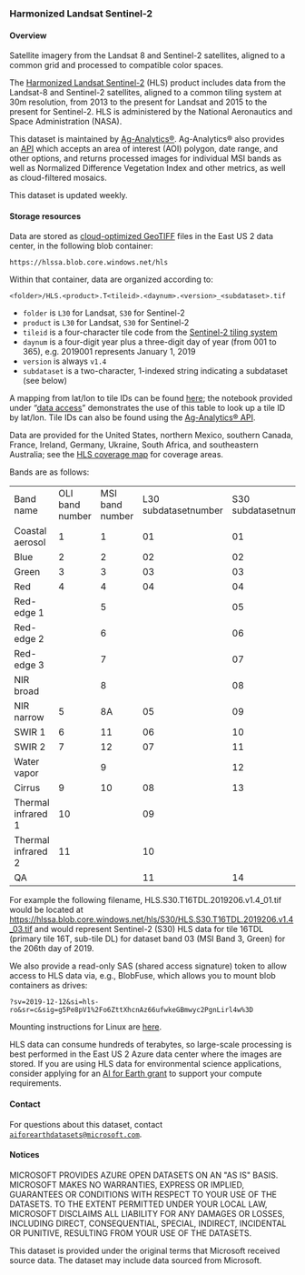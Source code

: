 ### Harmonized Landsat Sentinel-2

#### Overview

Satellite imagery from the Landsat 8 and Sentinel-2 satellites, aligned to a common grid and processed to compatible color spaces.

The [Harmonized Landsat Sentinel-2](https://hls.gsfc.nasa.gov/) (HLS) product includes data from the Landsat-8 and Sentinel-2 satellites, aligned to a common tiling system at 30m resolution, from 2013 to the present for Landsat and 2015 to the present for Sentinel-2.  HLS is administered by the National Aeronautics and Space Administration (NASA). 

This dataset is maintained by [Ag-Analytics®](https://analytics.ag). Ag-Analytics® also provides an [API](https://ag-analytics.portal.azure-api.net/docs/services/harmonized-landsat-sentinel-service/operations/hls-service) which accepts an area of interest (AOI) polygon, date range, and other options, and returns processed images for individual MSI bands as well as Normalized Difference Vegetation Index and other metrics, as well as cloud-filtered mosaics. 

This dataset is updated weekly.

#### Storage resources

Data are stored as [cloud-optimized GeoTIFF](https://www.cogeo.org/) files in the East US 2 data center, in the following blob container:

`https://hlssa.blob.core.windows.net/hls`

Within that container, data are organized according to:

`<folder>/HLS.<product>.T<tileid>.<daynum>.<version>_<subdataset>.tif`

* `folder` is `L30` for Landsat, `S30` for Sentinel-2
* `product` is `L30` for Landsat, `S30` for Sentinel-2
* `tileid` is a four-character tile code from the [Sentinel-2 tiling system](https://hls.gsfc.nasa.gov/wp-content/uploads/2016/10/S2_TilingSystem2-1.txt)
* `daynum` is a four-digit year plus a three-digit day of year (from 001 to 365), e.g. 2019001 represents January 1, 2019
* `version` is always `v1.4`
* `subdataset` is a two-character, 1-indexed string indicating a subdataset (see below)

A mapping from lat/lon to tile IDs can be found [here](https://hls.gsfc.nasa.gov/wp-content/uploads/2016/10/S2_TilingSystem2-1.txt); the notebook provided under &ldquo;<a href="?tab=data-access">data access</a>&rdquo; demonstrates the use of this table to look up a tile ID by lat/lon.  Tile IDs can also be found using the [Ag-Analytics® API]([API](https://ag-analytics.portal.azure-api.net/docs/services/harmonized-landsat-sentinel-service/operations/hls-service)).

Data are provided for the United States, northern Mexico, southern Canada, France, Ireland, Germany, Ukraine, South Africa, and southeastern Australia; see the [HLS coverage map](https://hls.gsfc.nasa.gov/wp-content/uploads/2018/10/hls1.4_coverage.jpg) for coverage areas.

<!--
Data are provided for the following primary tiles:

['10 U','11 U','12 U','13 U','14 U','15 U','16 U','10 T','11 T','12 T','13 T','14 T','15 T','16 T','17 T','18 T','19 T','10 S','11 S','12 S','13 S','14 S','15 S','16 S','17 S','18 S','12 R','13 R','14 R','15 R','16 R','17 R']
-->

Bands are as follows:

<table>
<tr><td>Band name</td><td>OLI band number</td><td>MSI band number</td><td>L30 subdatasetnumber</td><td>S30 subdatasetnumber</td></tr>
<tr><td>Coastal aerosol</td><td>1</td><td>1</td><td>01</td><td>01</td></tr>
<tr><td>Blue</td><td>2</td><td>2</td><td>02</td><td>02</td></tr>
<tr><td>Green</td><td>3</td><td>3</td><td>03</td><td>03</td></tr>
<tr><td>Red</td><td>4</td><td>4</td><td>04</td><td>04</td></tr>
<tr><td>Red-edge 1</td><td></td><td>5</td><td></td><td>05</td></tr>
<tr><td>Red-edge 2</td><td></td><td>6</td><td></td><td>06</td></tr>
<tr><td>Red-edge 3</td><td></td><td>7</td><td></td><td>07</td></tr>
<tr><td>NIR broad</td><td></td><td>8</td><td></td><td>08</td></tr>
<tr><td>NIR narrow</td><td>5</td><td>8A</td><td>05</td><td>09</td></tr>
<tr><td>SWIR 1</td><td>6</td><td>11</td><td>06</td><td>10</td></tr>
<tr><td>SWIR 2</td><td>7</td><td>12</td><td>07</td><td>11</td></tr>
<tr><td>Water vapor</td><td></td><td>9</td><td></td><td>12</td></tr>
<tr><td>Cirrus</td><td>9</td><td>10</td><td>08</td><td>13</td></tr>
<tr><td>Thermal infrared 1</td><td>10</td><td></td><td>09</td><td></td></tr>
<tr><td>Thermal infrared 2</td><td>11</td><td></td><td>10</td><td></td></tr>
<tr><td>QA</td><td></td><td></td><td>11</td><td>14</td></tr>
</table>

For example the following filename, HLS.S30.T16TDL.2019206.v1.4_01.tif  would be located at https://hlssa.blob.core.windows.net/hls/S30/HLS.S30.T16TDL.2019206.v1.4_03.tif and would represent Sentinel-2 (S30) HLS data for tile 16TDL (primary tile 16T, sub-tile DL) for dataset band 03 (MSI Band 3, Green) for the 206th day of 2019.

We also provide a read-only SAS (shared access signature) token to allow access to HLS data via, e.g., BlobFuse, which allows you to mount blob containers as drives:

`?sv=2019-12-12&si=hls-ro&sr=c&sig=g5Pe8pV1%2Fo6ZttXhcnAz66ufwkeGBmwyc2PgnLirl4w%3D`

Mounting instructions for Linux are [here](https://docs.microsoft.com/en-us/azure/storage/blobs/storage-how-to-mount-container-linux).

HLS data can consume hundreds of terabytes, so large-scale processing is best performed in the East US 2 Azure data center where the images are stored. If you are using HLS data for environmental science applications, consider applying for an [AI for Earth grant](https://aka.ms/ai4egrants) to support your compute requirements.

#### Contact

For questions about this dataset, contact [`aiforearthdatasets@microsoft.com`](mailto:aiforearthdatasets@microsoft.com?subject=hls%20question).

#### Notices

MICROSOFT PROVIDES AZURE OPEN DATASETS ON AN "AS IS" BASIS. MICROSOFT MAKES NO WARRANTIES, EXPRESS OR IMPLIED, GUARANTEES OR CONDITIONS WITH RESPECT TO YOUR USE OF THE DATASETS. TO THE EXTENT PERMITTED UNDER YOUR LOCAL LAW, MICROSOFT DISCLAIMS ALL LIABILITY FOR ANY DAMAGES OR LOSSES, INCLUDING DIRECT, CONSEQUENTIAL, SPECIAL, INDIRECT, INCIDENTAL OR PUNITIVE, RESULTING FROM YOUR USE OF THE DATASETS. 

This dataset is provided under the original terms that Microsoft received source data. The dataset may include data sourced from Microsoft.


